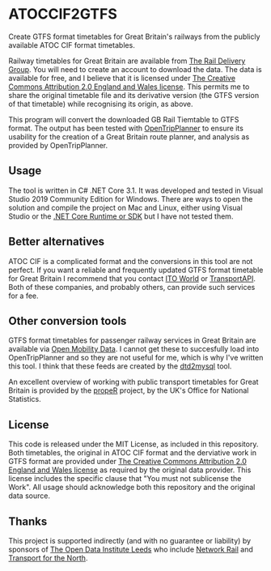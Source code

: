 # ATOCCIF2GTFS
Create GTFS format timetables for Great Britain's railways from the publicly available ATOC CIF format timetables.

Railway timetables for Great Britain are available from [The Rail Delivery Group](http://data.atoc.org/). You will need to create an account to download the data.
The data is available for free, and I believe that it is licensed under [The Creative Commons Attribution 2.0 England and Wales license]( https://creativecommons.org/licenses/by/2.0/uk/legalcode). This permits me to share the original timetable file and its derivative version (the GTFS version of that timetable) while recognising its origin, as above.

This program will convert the downloaded GB Rail Tiemtable to GTFS format. The output has been tested with [OpenTripPlanner](https://www.opentripplanner.org/) to ensure its usability for the creation of a Great Britain route planner, and analysis as provided by OpenTripPlanner.

## Usage
The tool is written in C# .NET Core 3.1. It was developed and tested in Visual Studio 2019 Community Edition for Windows. There are ways to open the solution and compile the project on Mac and Linux, either using Visual Studio or the [.NET Core Runtime or SDK](https://dotnet.microsoft.com/download) but I have not tested them.

## Better alternatives
ATOC CIF is a complicated format and the conversions in this tool are not perfect. If you want a reliable and frequently updated GTFS format timetable for Great Britain I recommend that you contact [ITO World](https://www.itoworld.com/) or [TransportAPI](https://www.transportapi.com/). Both of these companies, and probably others, can provide such services for a fee.

## Other conversion tools
GTFS format timetables for passenger railway services in Great Britain are available via [Open Mobility Data](https://transitfeeds.com/p/association-of-train-operating-companies/284). I cannot get these to succesfully load into OpenTripPlanner and so they are not useful for me, which is why I've written this tool. I think that these feeds are created by the [dtd2mysql](https://github.com/planarnetwork/dtd2mysql) tool.

An excellent overview of working with public transport timetables for Great Britain is provided by the [propeR](https://github.com/datasciencecampus/propeR) project, by the UK's Office for National Statistics.

## License
This code is released under the MIT License, as included in this repository.
Both timetables, the original in ATOC CIF format and the derviative work in GTFS format are provided under [The Creative Commons Attribution 2.0 England and Wales license]( https://creativecommons.org/licenses/by/2.0/uk/legalcode) as required by the original data provider. This license includes the specific clause that "You must not sublicense the Work". All usage should acknowledge both this repository and the original data source.

## Thanks
This project is supported indirectly (and with no guarantee or liability) by sponsors of [The Open Data Institute Leeds](odileeds.org) who include [Network Rail](https://www.networkrail.co.uk/) and [Transport for the North](https://transportforthenorth.com/).
